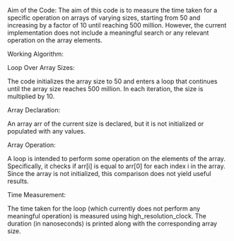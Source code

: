 Aim of the Code:
The aim of this code is to measure the time taken for a specific operation on arrays of varying sizes, starting from 50 and increasing by a factor of 10 until reaching 500 million. However, the current implementation does not include a meaningful search or any relevant operation on the array elements.

Working Algorithm:

Loop Over Array Sizes:

The code initializes the array size to 50 and enters a loop that continues until the array size reaches 500 million.
In each iteration, the size is multiplied by 10.

Array Declaration:

An array arr of the current size is declared, but it is not initialized or populated with any values.

Array Operation:

A loop is intended to perform some operation on the elements of the array. Specifically, it checks if arr[i] is equal to arr[0] for each index i in the array.
Since the array is not initialized, this comparison does not yield useful results.


Time Measurement:

The time taken for the loop (which currently does not perform any meaningful operation) is measured using high_resolution_clock.
The duration (in nanoseconds) is printed along with the corresponding array size.